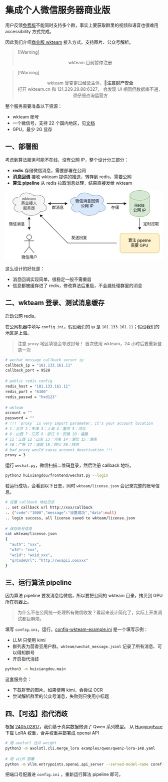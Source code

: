 # 集成个人微信服务器商业版

用户反馈[免费版](./add_wechat_accessibility_zh.md)不能同时支持多个群，事实上要获取群里的视频和语音也很难用 accessibility 方式完成。

因此我们介绍[商业版 wkteam](https://wkteam.cn) 接入方式，支持图片、公众号解析。

> \[!Warning\]
>
> <div align="center">
> wkteam 目前暂停注册
> </div>

> \[!Warning\]
>
> <div align="center">
> wkteam 曾变更过经营主体，🚨<strong>注意财产安全</strong> </br>
> 打开 wkteam.cn 和 121.229.29.88:6327， 会发现 UI 相同但数据库不通，须仔细咨询运营方
> </div>

整个服务需要准备以下资源：

- wkteam 账号
- 一个微信号，支持 22 个国内地区，见[文档](https://wkteam.cn/api-wen-dang2/deng-lu/huo-qu-wei-xin-er-wei-ma2.html)
- GPU，最少 2G 显存

## 一、部署图

考虑到算法服务可能不在线、没有公网 IP，整个设计分三部分：

- **redis** 存储微信消息，需要部署在公网
- **消息回调** 接收 wkteam 提供的推送，转存到 redis，需要公网
- **算法 pipeline** 从 redis 拉取消息处理，结果直接发给 wkteam

<img src="figures/wechat-wkteam.jpg" width="600">

这么设计的好处是：

- 消息回调实现简单，很稳定一般不需重启
- 信息都被缓存进了 redis，修改算法后重启，不会漏处理群里的消息

## 二、wkteam 登录、测试消息缓存

启动公网 redis。

在公网机器中填写 `config.ini`，假设我们的 ip 是 `101.133.161.11`；假设我们的地区是上海。

> 注意 `proxy` 地区填错会导致封号！ 首次使用 wkteam，24 小时后要重新登录一次

```bash
# wechat message callback server ip
callback_ip = "101.133.161.11"
callback_port = 9528

# public redis config
redis_host = "101.133.161.11"
redis_port = "6380"
redis_passwd = "hxd123"

# wkteam
account = ""
password = ""
# !!! `proxy` is very import parameter, it's your account location
# 1：北京 2：天津 3：上海 4：重庆 5：河北
# 6：山西 7：江苏 8：浙江 9：安徽 10：福建
# 11：江西 12：山东 13：河南 14：湖北 15：湖南
# 16：广东 17：海南 18：四川 20：陕西
# bad proxy would cause account deactivation !!!
proxy = 3
```

运行 `wechat.py`，微信扫描二维码登录，然后注册 callback 地址。

```bash
python3 huixiangdou/frontend/wechat.py --login
```

若运行成功，会看到以下日志，同时 `wkteam/license.json` 会记录完整的账号信息。

```bash
# 设置 callback 地址日志
.. set callback url http://xxx/callback
.. {"code":"1000","message":"设置成功","data":null}
.. login success, all license saved to wkteam/license.json

# 保存账号信息
cat wkteam/license.json
{
  "auth": "xxx",
  "wId": "xxx",
  "wcId": "wxid_xxx",
  "qrCodeUrl": "http://wxapii.oosxxx"
}
```

## 三、运行算法 pipeline

因为算法 pipeline 要发消息给微信，所以要把公网的 wkteam 目录，拷贝到 GPU 所在机器上。

> 为什么不在公网统一处理所有微信收发？看起来设计简化了，实际上开发调试都巨麻烦。

填写 `config.ini`，运行。[config-wkteam-example.ini](../config-wkteam-example.ini) 是一个填写示例：

- LLM 只使用 kimi
- 群列表为茴香豆用户群。`wkteam/wechat_message.jsonl` 记录了所有消息、可以得知群号
- 开启指代消歧

```bash
python3 -m huixiangdou.main
```

这套服务会：

- 下载群里的图片。如果使用 kimi，会尝试 OCR
- 尝试解析群里的公众号消息，失败则只使用小标题

## 四、【可选】指代消歧

根据 [2405.02817](../sft/)，我们基于真实数据微调了 Qwen 系列模型。
从 [HuggingFace](https://huggingface.co/tpoisonooo/HuixiangDou-CR-LoRA-Qwen-14B) 下载 LoRA 权重，合并权重并部署成 openai API

```bash
# 用 axolotl 合并 weight
python3 -m axolotl.cli.merge_lora examples/qwen/qwen2-lora-14B.yaml

# 用 vLLM 部署
python -m vllm.entrypoints.openai.api_server --served-model-name coref-res --model /path/to/qwen14b-lora-merged/ --port 9999 --max-model-len 4096 --gpu-memory-utilization 0.8
```

把端口号配置进 `config.ini` ，重新运行算法 pipeline 即可。
